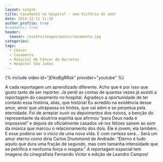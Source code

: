 ```yaml
---
layout: single
title: Casamento no hospital - uma história de amor
date: 2014-12-11 11:18
author_profile: true
#comments: true
header:
  teaser: /assets/images/posts/casamento.jpg
categories: 
tags:
  - Câncer
  - Casamento
  - Hospital de Câncer de Barretos
  - Hospital São Judas
---
```


{% include video id="jEIkoBgRRsk" provider="youtube" %}


A cada reportagem um aprendizado diferente. Acho que é por isso que gosto tanto de ser repórter. Já perdi as contas de quantas vezes já assisti a reportagem do casamento no hospital. Agradeço a oportunidade de ter contado essa história, aliás, que história! Eu acredito na existência desse amor, amor que ultrapassa os limites, que vai além e se perpetua pela eternidade. Foi de arrepiar ouvir os depoimentos dos noivos, a benção do representante da doutrina espírita que afirmou “para Deus nada é impossível” e depois de oficialmente casados vê-los felizes saírem ao som da música que marcou o relacionamento dos dois. Ele é jovem, ela também. E esse poderia ser o início de uma nova vida. E com certeza será... Será um amor eterno como diria Carlos Drummond de Andrade: “Eterno é tudo aquilo que dura uma fração de segundo, mas com tamanha intensidade que se petrifica e nenhuma força o resgata.” A reportagem especial tem imagens do cinegrafista Fernando Victor e edição de Leandro Campos!

